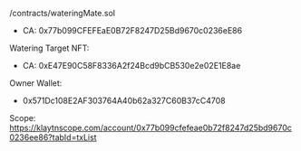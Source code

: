 /contracts/wateringMate.sol
- CA: 0x77b099CFEFEaE0B72F8247D25Bd9670c0236eE86

Watering Target NFT:
- CA: 0xE47E90C58F8336A2f24Bcd9bCB530e2e02E1E8ae

Owner Wallet:
- 0x571Dc108E2AF303764A40b62a327C60B37cC4708

Scope:
https://klaytnscope.com/account/0x77b099cfefeae0b72f8247d25bd9670c0236ee86?tabId=txList

